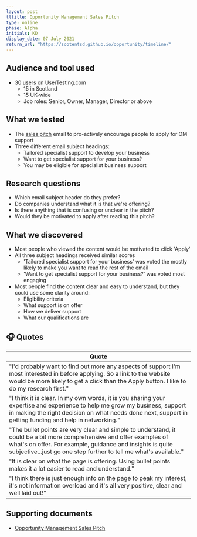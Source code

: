 ```yaml
---
layout: post
tltitle: Opportunity Management Sales Pitch
type: online
phase: Alpha
initials: KD
display_date: 07 July 2021
return_url: "https://scotentsd.github.io/opportunity/timeline/"
---
```


## Audience and tool used
- 30 users on UserTesting.com
  - 15 in Scotland
  - 15 UK-wide
  - Job roles: Senior, Owner, Manager, Director or above

## What we tested
- The [sales pitch](https://scotentsd.github.io/md/) email to pro-actively encourage people to apply for OM support
- Three different email subject headings:
  - Tailored specialist support to develop your business
  - Want to get specialist support for your business?
  - You may be eligible for specialist business support

## Research questions
- Which email subject header do they prefer?
- Do companies understand what it is that we're offering?
- Is there anything that is confusing or unclear in the pitch?
- Would they be motivated to apply after reading this pitch?

## What we discovered
- Most people who viewed the content would be motivated to click 'Apply'
- All three subject headings received similar scores
  - 'Tailored specialist support for your business' was voted the mostly likely to make you want to read the rest of the email
  - 'Want to get specialist support for your business?' was voted most engaging
- Most people find the content clear and easy to understand, but they could use some clarity around:
  - Eligibility criteria
  - What support is on offer
  - How we deliver support
  - What our qualifications are

## 🎧 Quotes

| Quote
| ---
| "I'd probably want to find out more any aspects of support I'm most interested in before applying. So a link to the website would be more likely to get a click than the Apply button. I like to do my research first."
| "I think it is clear. In my own words, it is you sharing your expertise and experience to help me grow my business, support in making the right decision on what needs done next, support in getting funding and help in networking."
| "The bullet points are very clear and simple to understand, it could be a bit more comprehensive and offer examples of what's on offer. For example, guidance and insights is quite subjective...just go one step further to tell me what's available."
| "It is clear on what the page is offering. Using bullet points makes it a lot easier to read and understand."  
| "I think there is just enough info on the page to peak my interest, it's not information overload and it's all very positive, clear and well laid out!"

## Supporting documents
- [Opportunity Management Sales Pitch](/opportunity/files/2021_07_07_OM_Sales_Pitch.pdf)
